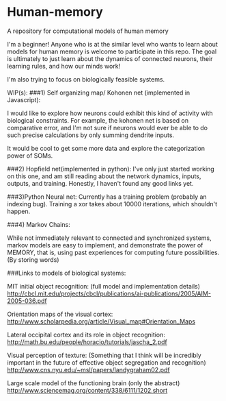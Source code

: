 # Human-memory
A repository for computational models of human memory

I'm a beginner! Anyone who is at the similar level who wants to learn about
models for human memory is welcome to participate in this repo.
The goal is ultimately to just learn about the dynamics of connected neurons,
their learning rules, and how our minds work!

I'm also trying to focus on biologically feasible systems.


WIP(s):
###1) Self organizing map/ Kohonen net (implemented in Javascript):

I would like to explore how neurons could exhibit this kind of activity with
biological constraints. For example, the kohonen net is based on comparative
error, and I'm not sure if neurons would ever be able to do such precise
calculations by only summing dendrite inputs.

It would be cool to get some more data and explore the categorization power of SOMs.

###2) Hopfield net(implemented in python):
I've only just started working on this one, and am still reading about the network dynamics, inputs, outputs, and training. Honestly, I haven't found any good links yet.

###3)Python Neural net:
 Currently has a training problem (probably an indexing bug). Training a xor takes about 10000 iterations, which shouldn't happen.


###4) Markov Chains:

While not immediately relevant to connected and synchronized systems, markov models are easy to implement, and demonstrate the power of MEMORY, that is, using past experiences for computing future possibilities. (By storing words)

###Links to models of biological systems:

MIT initial object recognition: (full model and implementation details)
http://cbcl.mit.edu/projects/cbcl/publications/ai-publications/2005/AIM-2005-036.pdf

Orientation maps of the visual cortex:
http://www.scholarpedia.org/article/Visual_map#Orientation_Maps

Lateral occipital cortex and its role in object recognition:
http://math.bu.edu/people/horacio/tutorials/jascha_2.pdf

Visual perception of texture: (Something that I think will be incredibly important in the future of effective object segregation and recognition)
http://www.cns.nyu.edu/~msl/papers/landygraham02.pdf

Large scale model of the functioning brain (only the abstract)
http://www.sciencemag.org/content/338/6111/1202.short
